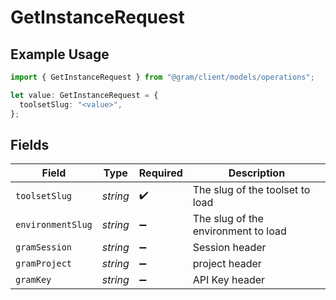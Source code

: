 # GetInstanceRequest

## Example Usage

```typescript
import { GetInstanceRequest } from "@gram/client/models/operations";

let value: GetInstanceRequest = {
  toolsetSlug: "<value>",
};
```

## Fields

| Field                               | Type                                | Required                            | Description                         |
| ----------------------------------- | ----------------------------------- | ----------------------------------- | ----------------------------------- |
| `toolsetSlug`                       | *string*                            | :heavy_check_mark:                  | The slug of the toolset to load     |
| `environmentSlug`                   | *string*                            | :heavy_minus_sign:                  | The slug of the environment to load |
| `gramSession`                       | *string*                            | :heavy_minus_sign:                  | Session header                      |
| `gramProject`                       | *string*                            | :heavy_minus_sign:                  | project header                      |
| `gramKey`                           | *string*                            | :heavy_minus_sign:                  | API Key header                      |